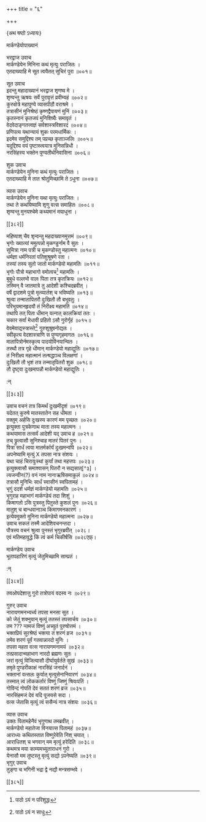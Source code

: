 +++
title = "६"

+++

\{अथ षष्ठो ऽध्यायः\}

मार्कण्डेयोपाख्यानं  
    
भरद्वाज उवाच  
मार्कण्डेयेन मिनिना कथं मृत्युः पराजितः   ।  
एतदाख्याहि मे सूत त्वयैतत् सुचिरं पुरा ॥००१॥  
    
सूत उवाच  
इदन्तु महादाख्यानं भरद्वाज शृणष्व मे ।  
शृण्वन्तु ऋषयः सर्वे पुरावृत्तं व्रवीम्यहं   ॥००२॥  
कुरुक्षेत्रे महापुण्ये व्यासपीठौ वराश्रमे ।  
तत्रासीनं मुनिश्रेष्ठं कृष्णद्वैपायणं मुनिं   ॥००३॥  
कृतस्नानं कृतजपं मुनिशिष्यैः समावृतं   ।  
वेदवेदाङ्गतत्त्वज्ञं सर्वशास्त्रविशारदं ॥००४॥  
प्रणिपत्य यथान्यायं शुकः परमधार्मिकः   ।  
इदमेव समुद्दिश्य तम् पप्रच्छ कृताञ्जलिः ॥००५॥  
यदुद्दिश्य वयं पृष्टास्त्वयात्र मुनिसन्निधौ ।  
नरसिंहस्य भक्तेन पुण्यतीर्थनिवासिना ॥००६॥  
    
शुक उवाच  
मार्कण्डेयेन मुनिना कथं मृत्युः पराजितः   ।  
एतदाख्याहि मे तात श्रोतुमिच्छामि ते ऽधुना ॥००७॥  
    
व्यास उवाच  
मार्कण्डेयेन मुनिना यथा मृत्युः पराजितः   ।  
तथा ते कथयिष्यामि शृणु वत्स समाहितः ॥००८॥  
शृण्वन्तु मुनयश्चेमे कथ्यमानं मयाधुना ।  

[[३८२]]
    
महिष्याश् चैव शृन्वन्तु महदाख्यानमुत्तमं   ॥००९॥  
भृगोः ख्यात्यां ममुत्पन्नो मृकण्डुर्नाम वै सुतः   ।  
सुमित्रा नाम पत्री च मृकण्डोस्तु महात्मनः   ॥०१०॥  
धर्मज्ञा धर्मनिरतां पतिशुश्रूषणे रता ।  
तस्यां तस्य सुतो जातो मार्कण्डेयो महामतिः ॥०११॥  
भृगोः पौत्रो महाभागो वमोत्वच[^१] महामतिः   ।  
बुबुधे वल्लभो वालः पिता तत्र कृतक्रियः ॥०१२॥  
तस्मिन् वै जातमात्रे तु आदेशी कश्चिदब्रवीत् ।  
वर्षे द्वादशमे पुत्रो मृत्व्यार्तश् च भविष्यति ॥०१३॥  
श्रुत्वा तन्मातापितरौ दुःखितौ तौ बभूवतुः ।  
परिभूयमानहृदयौ तं निरीक्ष्य महामतिं   ॥०१४॥  
तथापि तत् पिता धीमान् यत्नात् कालक्रियां ततः ।  
चकार सर्वां मेधावी प्रहितो ऽसौ गुरोर्गृहं ॥०१५॥  
वेवमेवाद्यस्त्रास्ते[^२] गुरुशुश्रुषनोद्यतः ।  
स्वीकृत्य वेदशास्त्राणि स पुण्यगृहमागतः   ॥०१६॥  
मातापित्रोर्नमस्कृत्य पादयोर्विनयान्वितः ।  
तस्थौ तत्र गृहे धीमान् मार्कण्डेयो महाद्युतिः   ॥०१७॥  
तं निरीक्ष्य महात्मानं तत्श्रद्धाञ्च विलक्षणां   ।  
दुःखितौ तौ भृशं तत्र तन्मातृपितरौ शुक ॥०१८॥  
तौ दृष्ट्वा दुःखमापन्नौ मार्कण्डेयो महाद्युतिः   ।  
    
:न्  
    
[^१]: पाठो ऽयं न परिशुद्धः  
    
[^२]: पाठो ऽयं न साधुः  

[[३८३]]
    
उवाच वचनं तत्र किमर्थं दुःखमीदृशं   ॥०१९॥  
यदेतत् कुरुषे मातस्तातेन सह धीमता ।  
वक्तुम् अर्हसि दुःखस्य कारणं मम पृच्छतः   ॥०२०॥  
इत्युक्ता पुत्रकेणाथ माता तस्य महात्मनः ।  
कथयामास तत्सर्वं आदेशी यद् उवाच ह ॥०२१॥  
तच् छ्रुत्वासौ सुनिश्चाह मातरं पितरं पुनः ।  
पित्रा सार्धं त्वया मातर्मर्कार्यं दुःखमन्वपि   ॥०२२॥  
अपनेष्यामि मृत्युं X तपसा नात्र संशयः ।  
यथा चाहं चिरायुःस्थां कुर्यां तथा महत्तपः   ॥०२३॥  
इत्युक्त्वासौ समाश्वासन् पितरौ न सद्यसात्[^३] ।  
त्यजन्वीन(?) वनं नाम नानाऋषिसमाकुलं ॥०२४॥  
तत्रासौ मुनिभिः सार्धं स्वासीनं स्वपितामहं   ।  
भृगुं ददर्श धर्मज्ञं मार्कण्डेयो महामतिः   ॥०२५॥  
भृगुराह महाभागं मार्कण्डेयं तदा शिशुं   ।  
किमागतो ऽसि पुत्रस्तु पितुस्ते कुशलं पुनः ॥०२६॥  
मातुश् च बान्धवानाञ्च किमागमनकारणं ।  
इत्येवमुक्तो मुनिना मार्कण्डेयो महात्मना ॥०२७॥  
उवाच सकलं तस्मै आदेशिवचनन्तदा ।  
पौत्रस्य वचनं श्रुत्वा पुनस्तं भृगुरब्रवीत् ।०२८।  
एवं मतिमहावुद्धे किं त्वं कर्म चिकीर्षसि ॥०२८एफ़्।  
    
मार्कण्डेय उवाच  
भूतापहारिणं मृत्युं जेतुमिच्छामि साम्प्रतं   ।  
    
:न्  
    
[^१]: पाठो ऽयमादर्शदोषदुष्टः  

[[३८४]]
    
तवओपदेशात्तु गुरो तत्रोपायं वदस्व नः ॥०२९॥  
    
गुरुर् उवाच  
नारायणमनभ्यर्च्य तपसा मनसा सुत ।  
को जेतुं शक्नुयान् मृत्युं ततस्तं तपसार्चय ॥०३०॥  
तम ??? न्तमजं विष्णुं अच्युतं पुरुषोत्तमं   ।  
भक्तप्रियं सुरश्रेष्ठं भक्त्या तं शरणं व्रज   ॥०३१॥  
तमेव शरणं पूर्वं गतवान्नारदो मुनिः ।  
तपसा महता वत्स नारायणमनामयं ॥०३२॥  
तत्प्रसादान्महाभाग नारदो ब्रह्मणः सुतः ।  
जरां मृत्युं विजित्यासौ दीर्घायुर्वर्तते सुखं   ॥०३३॥  
तमृते पुण्डरीकाक्षं नारसिंहं जनार्दनं   ।  
भक्तानां वत्सलः कुर्यात् मृत्युसेनानिवारणं   ॥०३४॥  
तस्मात् त्वं लोककर्तारं विष्णुं जिष्णुं श्रियःपतिं   ।  
गोविन्दं गोपतिं देवं सततं शरणं व्रज ॥०३५॥  
नारसिंहमजं देवं यदि पूजयसे सदा ।  
वत्स जेतासि मृत्युं त्वं ससैन्यं नात्र संशयः   ॥०३६॥  
    
व्यास उवाच  
उक्तः पितामहेनैवं भृगुणाथ तमब्रवीत् ।  
मार्कण्डेयो महातेजा विनयात्स पितामहं ॥०३७॥  
आराध्यः कथितस्तात विष्णुरेवेति निश् चयात् ।  
आराधितश् च भगवान् मम मृत्युं हरेदिति ॥०३८॥  
कथमत्र मया काम्यमच्युताराधनं गुरो ।  
येनासौ मम तुष्टस्तु मृत्युं सद्यो ऽपनेष्यति ॥०३९॥  
भृगुर् उवाच  
तुङ्गा च भगिनी भद्रा द्वे नद्यौ मन्त्रसम्भवे ।  

[[३८५]]
